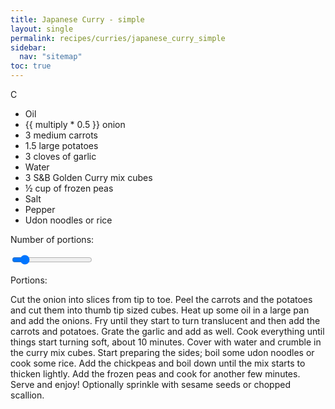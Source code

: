 ```yaml
---
title: Japanese Curry - simple
layout: single
permalink: recipes/curries/japanese_curry_simple
sidebar:
  nav: "sitemap"
toc: true
---
```

<meta name="viewport" content="width=device-width, initial-scale=1">
<style>
.slidecontainer {
  width: 100%;
}

.slider {
  -webkit-appearance: none;
  width: 100%;
  height: 15px;
  border-radius: 5px;
  background: #ffd4d4;
  outline: none;
  opacity: 0.7;
  -webkit-transition: .2s;
  transition: opacity .2s;
}

.slider:hover {
  opacity: 1;
}

.slider::-webkit-slider-thumb {
  -webkit-appearance: none;
  appearance: none;
  width: 25px;
  height: 25px;
  border-radius: 50%;
  background: #b5fff8;
  cursor: pointer;
}

.slider::-moz-range-thumb {
  width: 25px;
  height: 25px;
  border-radius: 50%;
  background: #f2f2f2;
  cursor: pointer;
}
</style>
C

- Oil
- <span id="multiply">{{ multiply * 0.5 }}</span> onion
- 3 medium carrots
- 1.5 large potatoes
- 3 cloves of garlic
- Water
- 3 S&B Golden Curry mix cubes
- ½ cup of frozen peas
- Salt
- Pepper
- Udon noodles or rice



Number of portions:

<div class="slidecontainer">
  <input type="range" min="1" max="10" value="2" class="slider" id="myRange">
  <p>Portions: <span id="demo"></span></p>
</div>

<script>
var slider = document.getElementById("myRange");

var output = document.getElementById("demo");
output.innerHTML = slider.value;
slider.oninput = function() {output.innerHTML = this.value;}
var multiply = document.getElementById("multiply");
multiply.innerHTML = slider.value;
slider.oninput = function() {multiply.innerHTML = this.value;}
</script>

Cut the onion into slices from tip to toe. Peel the carrots and the potatoes and cut 
them into thumb tip sized cubes. Heat up some oil in a large pan and add the onions. 
Fry until they start to turn translucent and then add the carrots and potatoes. 
Grate the garlic and add as well. Cook everything until things start turning soft, 
about 10 minutes. Cover with water and crumble in the curry mix cubes. Start preparing 
the sides; boil some udon noodles or cook some rice. Add the chickpeas and boil down 
until the mix starts to thicken lightly. Add the frozen peas and cook for another 
few minutes. Serve and enjoy! Optionally sprinkle with sesame seeds or chopped scallion.
